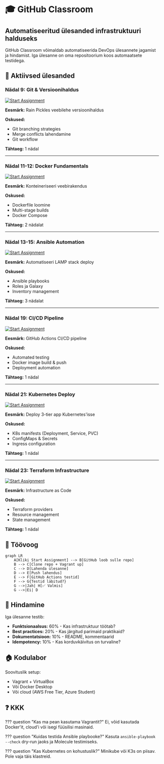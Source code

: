# 🎓 GitHub Classroom

## Automatiseeritud ülesanded infrastruktuuri halduseks

GitHub Classroom võimaldab automatiseerida DevOps ülesannete jagamist ja hindamist. Iga ülesanne on oma repositoorium koos automaatsete testidega.

## 📝 Aktiivsed ülesanded

### Nädal 9: Git & Versioonihaldus
[![Start Assignment](https://classroom.github.com/assets/badges/start-assignment.svg)](https://classroom.github.com/a/YOUR_ASSIGNMENT_ID)

**Eesmärk:** Rain Pickles veebilehe versioonihaldus

**Oskused:** 
- Git branching strategies
- Merge conflicts lahendamine
- Git workflow

**Tähtaeg:** 1 nädal

---

### Nädal 11-12: Docker Fundamentals
[![Start Assignment](https://classroom.github.com/assets/badges/start-assignment.svg)](https://classroom.github.com/a/YOUR_ASSIGNMENT_ID)

**Eesmärk:** Konteineriseeri veebirakendus

**Oskused:**
- Dockerfile loomine
- Multi-stage builds
- Docker Compose

**Tähtaeg:** 2 nädalat

---

### Nädal 13-15: Ansible Automation
[![Start Assignment](https://classroom.github.com/assets/badges/start-assignment.svg)](https://classroom.github.com/a/YOUR_ASSIGNMENT_ID)

**Eesmärk:** Automatiseeri LAMP stack deploy

**Oskused:**
- Ansible playbooks
- Roles ja Galaxy
- Inventory management

**Tähtaeg:** 3 nädalat

---

### Nädal 19: CI/CD Pipeline
[![Start Assignment](https://classroom.github.com/assets/badges/start-assignment.svg)](https://classroom.github.com/a/YOUR_ASSIGNMENT_ID)

**Eesmärk:** GitHub Actions CI/CD pipeline

**Oskused:**
- Automated testing
- Docker image build & push
- Deployment automation

**Tähtaeg:** 1 nädal

---

### Nädal 21: Kubernetes Deploy
[![Start Assignment](https://classroom.github.com/assets/badges/start-assignment.svg)](https://classroom.github.com/a/YOUR_ASSIGNMENT_ID)

**Eesmärk:** Deploy 3-tier app Kubernetes'isse

**Oskused:**
- K8s manifests (Deployment, Service, PVC)
- ConfigMaps & Secrets
- Ingress configuration

**Tähtaeg:** 1 nädal

---

### Nädal 23: Terraform Infrastructure
[![Start Assignment](https://classroom.github.com/assets/badges/start-assignment.svg)](https://classroom.github.com/a/YOUR_ASSIGNMENT_ID)

**Eesmärk:** Infrastructure as Code

**Oskused:**
- Terraform providers
- Resource management
- State management

**Tähtaeg:** 1 nädal

## 🔄 Töövoog

```mermaid
graph LR
    A[Kliki Start Assignment] --> B[GitHub loob sulle repo]
    B --> C[Clone repo + Vagrant up]
    C --> D[Lahenda ülesanne]
    D --> E[Push lahendus]
    E --> F[GitHub Actions testid]
    F --> G{Testid läbitud?}
    G -->|Jah| H[✅ Valmis]
    G -->|Ei| D
```

## 🎯 Hindamine

Iga ülesanne testib:
- **Funktsionaalsus:** 60% - Kas infrastruktuur töötab?
- **Best practices:** 20% - Kas järgitud parimaid praktikaid?
- **Dokumentatsioon:** 10% - README, kommentaarid
- **Idempotency:** 10% - Kas korduvkäivitus on turvaline?

## 🏠 Kodulabor

Soovituslik setup:
- Vagrant + VirtualBox
- Või Docker Desktop
- Või cloud (AWS Free Tier, Azure Student)

## ❓ KKK

??? question "Kas ma pean kasutama Vagrantit?"
    Ei, võid kasutada Docker'it, cloud'i või isegi füüsilisi masinaid.

??? question "Kuidas testida Ansible playbooke?"
    Kasuta `ansible-playbook --check` dry-run jaoks ja Molecule testimiseks.

??? question "Kas Kubernetes on kohustuslik?"
    Minikube või K3s on piisav. Pole vaja täis klastreid.
